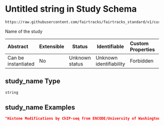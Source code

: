 # Untitled string in Study Schema

```txt
https://raw.githubusercontent.com/fairtracks/fairtracks_standard/v1/current/json/schema/fairtracks_study.schema.json#/properties/study_name
```

Name of the study


| Abstract            | Extensible | Status         | Identifiable            | Custom Properties | Additional Properties | Access Restrictions | Defined In                                                                                           |
| :------------------ | ---------- | -------------- | ----------------------- | :---------------- | --------------------- | ------------------- | ---------------------------------------------------------------------------------------------------- |
| Can be instantiated | No         | Unknown status | Unknown identifiability | Forbidden         | Allowed               | none                | [fairtracks_study.schema.json\*](../json/schema/fairtracks_study.schema.json "open original schema") |

## study_name Type

`string`

## study_name Examples

```json
"Histone Modifications by ChIP-seq from ENCODE/University of Washington"
```
